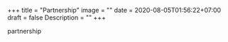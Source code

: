 +++
title = "Partnership"
image = ""
date = 2020-08-05T01:56:22+07:00
draft = false
Description = ""
+++

partnership